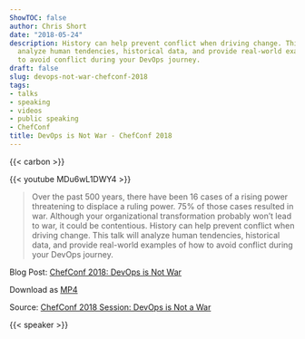 ```yaml
---
ShowTOC: false
author: Chris Short
date: "2018-05-24"
description: History can help prevent conflict when driving change. This talk will
  analyze human tendencies, historical data, and provide real-world examples of how
  to avoid conflict during your DevOps journey.
draft: false
slug: devops-not-war-chefconf-2018
tags:
- talks
- speaking
- videos
- public speaking
- ChefConf
title: DevOps is Not War - ChefConf 2018
---
```


{{< carbon >}}

{{< youtube MDu6wL1DWY4 >}}

> Over the past 500 years, there have been 16 cases of a rising power threatening to displace a ruling power. 75% of those cases resulted in war. Although your organizational transformation probably won’t lead to war, it could be contentious. History can help prevent conflict when driving change. This talk will analyze human tendencies, historical data, and provide real-world examples of how to avoid conflict during your DevOps journey.

Blog Post: [ChefConf 2018: DevOps is Not War](/chefconf-2018-devops-is-not-war/)

Download as [MP4](https://shortcdn.com/chrisshort/DevOps_is_Not_a_War-ChefConf_2018.mp4)

Source: [ChefConf 2018 Session: DevOps is Not a War](https://youtu.be/MDu6wL1DWY4)

{{< speaker >}}

